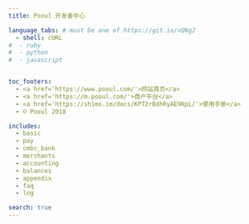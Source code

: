 ```yaml
---
title: Pooul 开发者中心

language_tabs: # must be one of https://git.io/vQNgJ
  - shell: cURL
#  - ruby
#  - python
#  - javascript


toc_footers:
  - <a href='https://www.pooul.com/'>网站首页</a>
  - <a href='https://m.pooul.com/'>商户平台</a>
  - <a href='https://shimo.im/docs/KPT2rBdhRyAE9KpL/'>使用手册</a>
  - © Pooul 2018

includes:
  - basic
  - pay
  - cmbc_bank
  - merchants
  - accounting
  - balances
  - appendix
  - faq
  - log

search: true
---
```











